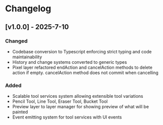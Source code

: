# Changelog

## [v1.0.0] - 2025-7-10

### Changed
- Codebase conversion to Typescript enforcing strict typing and code maintainability
- History and change systems converted to generic types
- Pixel layer refactored endAction and cancelAction methods to delete action if empty. cancelAction method does not commit when cancelling 


### Added
- Scalable tool services system allowing extensible tool variations
- Pencil Tool, Line Tool, Eraser Tool, Bucket Tool
- Preview layer to layer manager for showing preview of what will be painted
- Event emitting system for tool services with UI events
